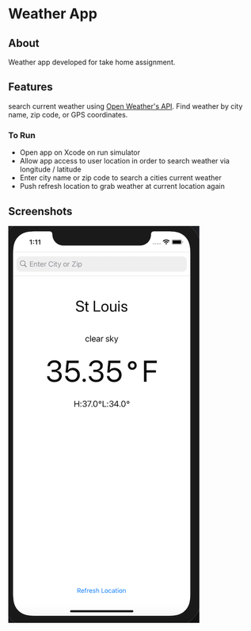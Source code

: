 #  Weather App

## About
Weather app developed for take home assignment.  

## Features
search current weather using [Open Weather's API](https://openweathermap.org/api).  Find weather by city name, zip code, or GPS coordinates.

### To Run
- Open app on Xcode on run simulator
- Allow app access to user location in order to search weather via longitude / latitude
- Enter city name or zip code to search a cities current weather
- Push refresh location to grab weather at current location again


## Screenshots
![alt text](screenshot.png)

